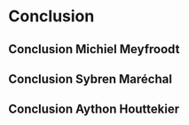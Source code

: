 # Conclusion

## Conclusion Michiel Meyfroodt



## Conclusion Sybren Maréchal

## Conclusion Aython Houttekier



